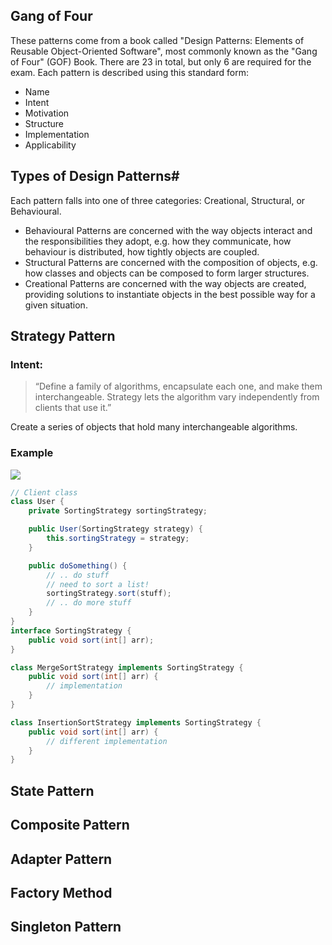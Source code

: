 ## Gang of Four
These patterns come from a book called "Design Patterns: Elements of Reusable Object-Oriented Software", most commonly known as the "Gang of Four" (GOF) Book. There are 23 in total, but only 6 are required for the exam.
Each pattern is described using this standard form:
- Name
- Intent
- Motivation
- Structure
- Implementation
- Applicability
## Types of Design Patterns#
Each pattern falls into one of three categories: Creational, Structural, or Behavioural.
-   Behavioural Patterns are concerned with the way objects interact and the responsibilities they adopt, e.g. how they communicate, how behaviour is distributed, how tightly objects are coupled.
-   Structural Patterns are concerned with the composition of objects, e.g. how classes and objects can be composed to form larger structures.
-   Creational Patterns are concerned with the way objects are created, providing solutions to instantiate objects in the best possible way for a given situation.
## Strategy Pattern
### Intent:
> “Define a family of algorithms, encapsulate each one, and make them interchangeable. Strategy lets the algorithm vary independently from clients that use it.”

Create a series of objects that hold many interchangeable algorithms.
### Example
![](Pasted%20image%2020230122135430.png)
```java
// Client class
class User {
	private SortingStrategy sortingStrategy;

	public User(SortingStrategy strategy) {
		this.sortingStrategy = strategy;
	}

	public doSomething() {
		// .. do stuff
		// need to sort a list!
		sortingStrategy.sort(stuff);
		// .. do more stuff
	}
}
interface SortingStrategy {
	public void sort(int[] arr);
}

class MergeSortStrategy implements SortingStrategy {
	public void sort(int[] arr) {
		// implementation
	}
}

class InsertionSortStrategy implements SortingStrategy {
	public void sort(int[] arr) {
		// different implementation
	}
}
```
## State Pattern
## Composite Pattern
## Adapter Pattern
## Factory Method
## Singleton Pattern